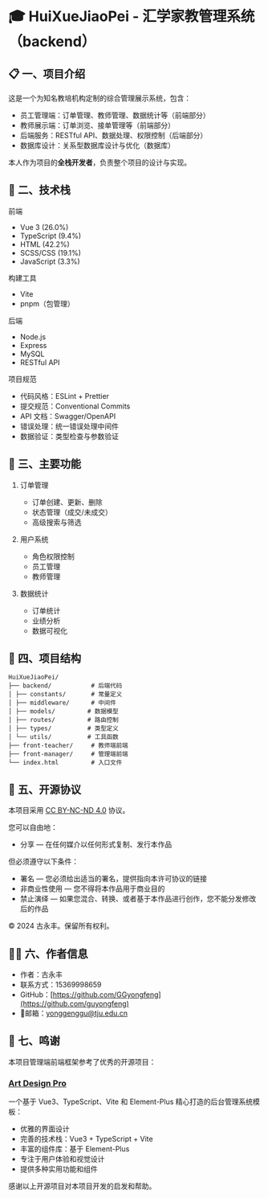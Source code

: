 # 🎓 HuiXueJiaoPei - 汇学家教管理系统（backend）

## 📋 一、项目介绍

这是一个为知名教培机构定制的综合管理展示系统，包含：
- 员工管理端：订单管理、教师管理、数据统计等（前端部分）
- 教师展示端：订单浏览、接单管理等（前端部分）
- 后端服务：RESTful API、数据处理、权限控制（后端部分）
- 数据库设计：关系型数据库设计与优化（数据库）

本人作为项目的**全栈开发者**，负责整个项目的设计与实现。

## 🔧 二、技术栈

前端
- Vue 3 (26.0%)
- TypeScript (9.4%)
- HTML (42.2%)
- SCSS/CSS (19.1%)
- JavaScript (3.3%)

构建工具
- Vite
- pnpm（包管理）

后端
- Node.js
- Express
- MySQL
- RESTful API

项目规范
- 代码风格：ESLint + Prettier
- 提交规范：Conventional Commits
- API 文档：Swagger/OpenAPI
- 错误处理：统一错误处理中间件
- 数据验证：类型检查与参数验证

## 🎯 三、主要功能

1. 订单管理
   - 订单创建、更新、删除
   - 状态管理（成交/未成交）
   - 高级搜索与筛选

2. 用户系统
   - 角色权限控制
   - 员工管理
   - 教师管理

3. 数据统计
   - 订单统计
   - 业绩分析
   - 数据可视化

## 📁 四、项目结构

```
HuiXueJiaoPei/
├── backend/           # 后端代码
│ ├── constants/       # 常量定义
│ ├── middleware/      # 中间件
│ ├── models/         # 数据模型
│ ├── routes/         # 路由控制
│ ├── types/          # 类型定义
│ └── utils/          # 工具函数
├── front-teacher/     # 教师端前端
├── front-manager/     # 管理端前端
└── index.html         # 入口文件
```

## 📜 五、开源协议

本项目采用 [CC BY-NC-ND 4.0](https://creativecommons.org/licenses/by-nc-nd/4.0/deed.zh) 协议。

您可以自由地：
- 分享 — 在任何媒介以任何形式复制、发行本作品

但必须遵守以下条件：
- 署名 — 您必须给出适当的署名，提供指向本许可协议的链接
- 非商业性使用 — 您不得将本作品用于商业目的
- 禁止演绎 — 如果您混合、转换、或者基于本作品进行创作，您不能分发修改后的作品

© 2024 古永丰。保留所有权利。

## 👨‍💻 六、作者信息

- 作者：古永丰
- 联系方式：15369998659
- GitHub：[https://github.com/GGyongfeng](https://github.com/guyongfeng)
- 📮邮箱：yonggenggu@tju.edu.cn

## 🙏 七、鸣谢

本项目管理端前端框架参考了优秀的开源项目：

### [Art Design Pro](https://github.com/Daymychen/art-design-pro)

一个基于 Vue3、TypeScript、Vite 和 Element-Plus 精心打造的后台管理系统模板：

- 优雅的界面设计
- 完善的技术栈：Vue3 + TypeScript + Vite
- 丰富的组件库：基于 Element-Plus
- 专注于用户体验和视觉设计
- 提供多种实用功能和组件

感谢以上开源项目对本项目开发的启发和帮助。